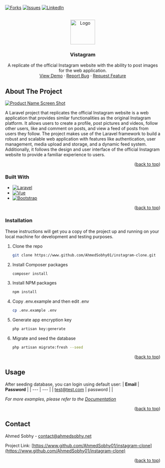<a name="readme-top"></a>

[![Forks][forks-shield]][forks-url]
[![Issues][issues-shield]][issues-url]
[![LinkedIn][linkedin-shield]][linkedin-url]

<!-- PROJECT LOGO -->
<br />
<div align="center">
  <a href="https://www.github.com/AhmedSobhy01/instagram-clone">
    <img src="https://vistagram.ahmedsobhy.net/storage/logos/instagram_logo.png" alt="Logo" width="80" height="80">
  </a>

<h3 align="center">Vistagram</h3>

  <p align="center">
    A replicate of the official Instagram website with the ability to post images for the web application.
    <br />
    <a href="https://www.github.com/AhmedSobhy01/instagram-clone">View Demo</a>
    ·
    <a href="https://www.github.com/AhmedSobhy01/instagram-clone/issues">Report Bug</a>
    ·
    <a href="https://www.github.com/AhmedSobhy01/instagram-clone/issues">Request Feature</a>
  </p>
</div>

<!-- ABOUT THE PROJECT -->

## About The Project

[![Product Name Screen Shot][product-screenshot]](https://vistagram.ahmedsobhy.net)

A Laravel project that replicates the official Instagram website is a web application that provides similar functionalities as the original Instagram platform. It allows users to create a profile, post pictures and videos, follow other users, like and comment on posts, and view a feed of posts from users they follow. The project makes use of the Laravel framework to build a robust and scalable web application with features like authentication, user management, media upload and storage, and a dynamic feed system. Additionally, it follows the design and user interface of the official Instagram website to provide a familiar experience to users.

<p align="right">(<a href="#readme-top">back to top</a>)</p>

### Built With

-   [![Laravel][laravel.com]][laravel-url]
-   [![Vue][vue.js]][vue-url]
-   [![Bootstrap][bootstrap.com]][bootstrap-url]

<p align="right">(<a href="#readme-top">back to top</a>)</p>

<!-- Installation -->

### Installation

These instructions will get you a copy of the project up and running on your local machine for development and testing purposes.

1. Clone the repo
    ```sh
    git clone https://www.github.com/AhmedSobhy01/instagram-clone.git
    ```
2. Install Composer packages
    ```sh
    composer install
    ```
3. Install NPM packages
    ```sh
    npm install
    ```
4. Copy .env.example and then edit .env
    ```sh
    cp .env.example .env
    ```
5. Generate app encryption key
    ```sh
    php artisan key:generate
    ```
6. Migrate and seed the database
    ```sh
    php artisan migrate:fresh --seed
    ```

<p align="right">(<a href="#readme-top">back to top</a>)</p>

<!-- USAGE EXAMPLES -->

## Usage

After seeding database, you can login using default user:
| **Email** | **Password** |
| --- | --- |
| test@test.com | password |
|

_For more examples, please refer to the [Documentation](https://example.com)_

<p align="right">(<a href="#readme-top">back to top</a>)</p>

<!-- CONTACT -->

## Contact

Ahmed Sobhy - contact@ahmedsobhy.net

Project Link: [https://www.github.com/AhmedSobhy01/instagram-clone](https://www.github.com/AhmedSobhy01/instagram-clone)

<p align="right">(<a href="#readme-top">back to top</a>)</p>

<!-- MARKDOWN LINKS & IMAGES -->

[forks-shield]: https://img.shields.io/github/forks/AhmedSobhy01/instagram-clone.svg?style=for-the-badge
[forks-url]: https://github.com/AhmedSobhy01/instagram-clone/network/members
[stars-shield]: https://img.shields.io/github/stars/AhmedSobhy01/instagram-clone.svg?style=for-the-badge
[stars-url]: https://www.github.com/AhmedSobhy01/instagram-clone/stargazers
[issues-shield]: https://img.shields.io/github/issues/AhmedSobhy01/instagram-clone.svg?style=for-the-badge
[issues-url]: https://www.github.com/AhmedSobhy01/instagram-clone/issues
[linkedin-shield]: https://img.shields.io/badge/-LinkedIn-black.svg?style=for-the-badge&logo=linkedin&colorB=555
[linkedin-url]: https://www.linkedin.com/in/ahmed-sobhy-dev
[product-screenshot]: https://ahmedsobhy.net/storage/a93a26d2acfa6c515419674ddfd56f2f/Main-page.png
[vue.js]: https://img.shields.io/badge/Vue.js-35495E?style=for-the-badge&logo=vuedotjs&logoColor=4FC08D
[vue-url]: https://vuejs.org/
[laravel.com]: https://img.shields.io/badge/Laravel-FF2D20?style=for-the-badge&logo=laravel&logoColor=white
[laravel-url]: https://laravel.com
[bootstrap.com]: https://img.shields.io/badge/Bootstrap-563D7C?style=for-the-badge&logo=bootstrap&logoColor=white
[bootstrap-url]: https://getbootstrap.com
